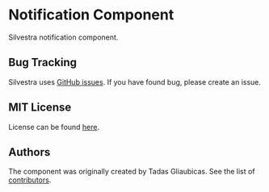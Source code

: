Notification Component
===

Silvestra notification component.

Bug Tracking
---------

Silvestra uses [GitHub issues](https://github.com/Silvestra/Silvestra/issues). If you have found bug, please create an issue.

MIT License
---------

License can be found [here](https://github.com/Silvestra/Notification/blob/master/LICENSE).

Authors
---------

The component was originally created by Tadas Gliaubicas. See the list of [contributors](https://github.com/Silvestra/Notification/contributors).
